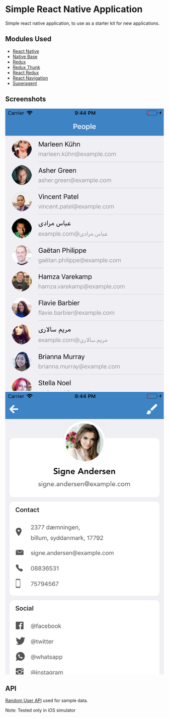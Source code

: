 # Simple React Native Application

Simple react native application, to use as a starter kit for new applications.

## Modules Used

* [React Native](https://facebook.github.io/react-native/)
* [Native Base](https://nativebase.io)
* [Redux](https://redux.js.org)
* [Redux Thunk](https://github.com/gaearon/redux-thunk)
* [React Redux](https://github.com/reactjs/react-redux)
* [React Navigation](https://reactnavigation.org)
* [Superagent](https://visionmedia.github.io/superagent/)

## Screenshots

![Screenshot 1](screenshots/1.PNG)
![Screenshot 2](screenshots/2.PNG)

## API

[Random User API](https://randomuser.me) used for sample data.

Note: Tested only in iOS simulator
